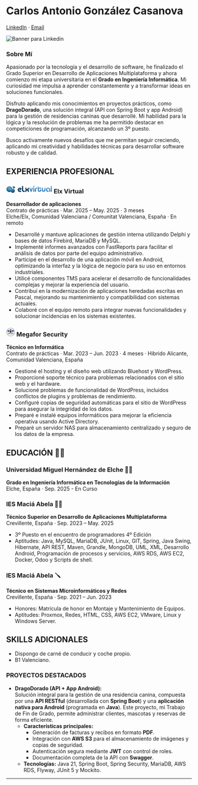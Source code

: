 # Carlos Antonio González Casanova

[LinkedIn](https://www.linkedin.com/in/carlosgonzalezdev/) · [Email](mailto:dev.np9av@passinbox.com)

![Banner para Linkedin](https://github.com/user-attachments/assets/f8b3c749-d88c-48d5-9ffa-9df6c58b31c3)

### Sobre Mí

Apasionado por la tecnología y el desarrollo de software, he finalizado el Grado Superior en Desarrollo de Aplicaciones Multiplataforma y ahora comienzo mi etapa universitaria en el **Grado en Ingeniería Informática**. Mi curiosidad me impulsa a aprender constantemente y a transformar ideas en soluciones funcionales.

Disfruto aplicando mis conocimientos en proyectos prácticos, como **DragoDorado**, una solución integral (API con Spring Boot y app Android) para la gestión de residencias caninas que desarrollé. Mi habilidad para la lógica y la resolución de problemas me ha permitido destacar en competiciones de programación, alcanzando un 3º puesto.

Busco activamente nuevos desafíos que me permitan seguir creciendo, aplicando mi creatividad y habilidades técnicas para desarrollar software robusto y de calidad.

## EXPERIENCIA PROFESIONAL
### <img src="https://raw.githubusercontent.com/Sacha1083/Sacha1083/refs/heads/main/elxVirtual-logo.png" alt="Elx Virtual Logo" height="24"> Elx Virtual
**Desarrollador de aplicaciones**  
Contrato de prácticas · Mar. 2025 – May. 2025 · 3 meses  
Elche/Elx, Comunidad Valenciana / Comunitat Valenciana, España · En remoto

- Desarrollé y mantuve aplicaciones de gestión interna utilizando Delphi y bases de datos Firebird, MariaDB y MySQL.
- Implementé informes avanzados con FastReports para facilitar el análisis de datos por parte del equipo administrativo.
- Participé en el desarrollo de una aplicación móvil en Android, optimizando la interfaz y la lógica de negocio para su uso en entornos industriales.
- Utilicé componentes TMS para acelerar el desarrollo de funcionalidades complejas y mejorar la experiencia del usuario.
- Contribuí en la modernización de aplicaciones heredadas escritas en Pascal, mejorando su mantenimiento y compatibilidad con sistemas actuales.
- Colaboré con el equipo remoto para integrar nuevas funcionalidades y solucionar incidencias en los sistemas existentes.

### <img src="https://raw.githubusercontent.com/Sacha1083/Sacha1083/refs/heads/main/megafor-logo.png" alt="Megafor Logo" height="24"> Megafor Security
**Técnico en Informática**  
Contrato de prácticas · Mar. 2023 – Jun. 2023 · 4 meses · Hibrido
Alicante, Comunidad Valenciana, España

- Gestioné el hosting y el diseño web utilizando Bluehost y WordPress.
- Proporcioné soporte técnico para problemas relacionados con el sitio web y el hardware.
- Solucioné problemas de funcionalidad de WordPress, incluidos conflictos de plugins y problemas de rendimiento.
- Configuré copias de seguridad automáticas para el sitio de WordPress para asegurar la integridad de los datos.
- Preparé e instalé equipos informáticos para mejorar la eficiencia operativa usando Active Directory.
- Preparé un servidor NAS para almacenamiento centralizado y seguro de los datos de la empresa.

## EDUCACIÓN 🧑‍🏫

### Universidad Miguel Hernández de Elche 🧑‍🎓
**Grado en Ingeniería Informática en Tecnologías de la Información**  
Elche, España · Sep. 2025 - En Curso

### IES Maciá Abela 🧑‍💻
**Técnico Superior en Desarrollo de Aplicaciones Multiplataforma**  
Crevillente, España · Sep. 2023 – May. 2025 
- 3º Puesto en el encuentro de programadores 4º Edición  
- Aptitudes: Java, MySQL, MariaDB, JUnit, Linux, GIT, Spring, Java Swing, Hibernate, API REST, Maven, Grandle, MongoDB, UML, XML, Desarrollo Android, Programación de procesos y servicios, AWS RDS, AWS EC2, Docker, Odoo y Scripts de shell.

### IES Maciá Abela 🪛
**Técnico en Sistemas Microinformáticos y Redes**  
Crevillente, España · Sep. 2021 – Jun. 2023  
- Honores: Matrícula de honor en Montaje y Mantenimiento de Equipos.  
- Aptitudes: Proxmox, Redes, HTML, CSS, AWS EC2, VMware, Linux y Windows Server.

## SKILLS ADICIONALES

- Dispongo de carné de conducir y coche propio.
- B1 Valenciano.


### PROYECTOS DESTACADOS

- **DragoDorado (API + App Android):**  
  Solución integral para la gestión de una residencia canina, compuesta por una **API RESTful** (desarrollada con **Spring Boot**) y una **aplicación nativa para Android** (programada en **Java**). Este proyecto, mi Trabajo de Fin de Grado, permite administrar clientes, mascotas y reservas de forma eficiente.
  - **Características principales:**
    - Generación de facturas y recibos en formato **PDF**.
    - Integración con **AWS S3** para el almacenamiento de imágenes y copias de seguridad.
    - Autenticación segura mediante **JWT** con control de roles.
    - Documentación completa de la API con **Swagger**.
  - **Tecnologías:** Java 21, Spring Boot, Spring Security, MariaDB, AWS RDS, Flyway, JUnit 5 y Mockito.

---
